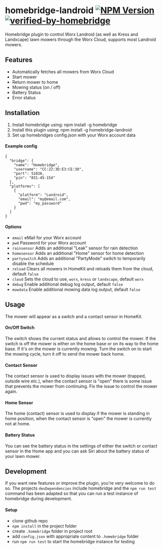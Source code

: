 # homebridge-landroid [![NPM Version](https://img.shields.io/npm/v/homebridge-landroid.svg)](https://www.npmjs.com/package/homebridge-landroid) [![verified-by-homebridge](https://badgen.net/badge/homebridge/verified/purple)](https://github.com/homebridge/homebridge/wiki/Verified-Plugins)
Homebridge plugin to control Worx Landroid (as well as Kress and Landxcape) lawn mowers through the Worx Cloud, supports most Landroid mowers.

## Features
 - Automatically fetches all mowers from Worx Cloud
 - Start mower
 - Return mower to home
 - Mowing status (on / off)
 - Battery Status
 - Error status

## Installation
1. Install homebridge using: npm install -g homebridge
2. Install this plugin using: npm install -g homebridge-landroid
3. Set up homebridges config.json with your Worx account data

#### Example config
```
{
  "bridge": {
    "name": "Homebridge",
    "username": "CC:22:3D:E3:CE:30",
    "port": 51826,
    "pin": "031-45-154"
  },
  "platforms": [
    {
      "platform": "Landroid",
      "email": "my@email.com",
      "pwd": "my_password"
    }
  ]
}
```

#### Options
 - `email` eMail for your Worx account
 - `pwd` Password for your Worx account
 - `rainsensor` Adds an additional "Leak" sensor for rain detection
 - `homesensor` Adds an additional "Home" sensor for home detection
 - `partyswitch` Adds an additional "PartyMode" switch to temporarily disable the schedule
 - `reload` Clears all mowers in HomeKit and reloads them from the cloud, default `false`
 - `cloud` Sets the cloud to use, `worx`, `kress` or `landxcape`, default `worx`
 - `debug` Enable additional debug log output, default `false`
 - `mowdata` Enable additional mowing data log output, default `false`

## Usage
 The mower will appear as a switch and a contact sensor in HomeKit.

#### On/Off Switch
The switch shows the current status and allows to control the mower. If the switch is off the mower is either on the home base or on its way to the home base. If it's on the mower is currently mowing. Turn the switch on to start the mowing cycle, turn it off to send the mower back home.

#### Contact Sensor
The contact sensor is used to display issues with the mower (trapped, outside wire etc.), when the contact sensor is "open" there is some issue that prevents the mower from continuing. Fix the issue to control the mower again.

#### Home Sensor
The home (contact) sensor is used to display if the mower is standing in home position, when the contact sensor is "open" the mower is currently not at home.

#### Battery Status
You can see the battery status in the settings of either the switch or contact sensor in the Home app and you can ask Siri about the battery status of your lawn mower.

## Development
If you want new features or improve the plugin, you're very welcome to do so. The projects `devDependencies` include homebridge and the `npm run test` command has been adapted so that you can run a test instance of homebridge during development. 
#### Setup
- clone github repo
- `npm install` in the project folder
- create `.homebridge` folder in project root
- add `config.json` with appropriate content to `.homebridge` folder
- run `npm run test` to start the homebridge instance for testing

